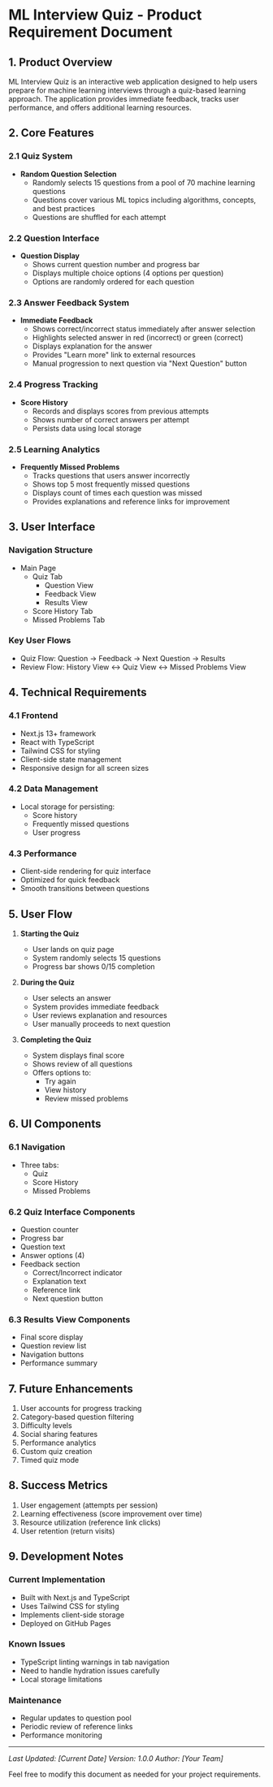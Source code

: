 # ML Interview Quiz - Product Requirement Document

## 1. Product Overview
ML Interview Quiz is an interactive web application designed to help users prepare for machine learning interviews through a quiz-based learning approach. The application provides immediate feedback, tracks user performance, and offers additional learning resources.

## 2. Core Features

### 2.1 Quiz System
- **Random Question Selection**
  - Randomly selects 15 questions from a pool of 70 machine learning questions
  - Questions cover various ML topics including algorithms, concepts, and best practices
  - Questions are shuffled for each attempt

### 2.2 Question Interface
- **Question Display**
  - Shows current question number and progress bar
  - Displays multiple choice options (4 options per question)
  - Options are randomly ordered for each question

### 2.3 Answer Feedback System
- **Immediate Feedback**
  - Shows correct/incorrect status immediately after answer selection
  - Highlights selected answer in red (incorrect) or green (correct)
  - Displays explanation for the answer
  - Provides "Learn more" link to external resources
  - Manual progression to next question via "Next Question" button

### 2.4 Progress Tracking
- **Score History**
  - Records and displays scores from previous attempts
  - Shows number of correct answers per attempt
  - Persists data using local storage

### 2.5 Learning Analytics
- **Frequently Missed Problems**
  - Tracks questions that users answer incorrectly
  - Shows top 5 most frequently missed questions
  - Displays count of times each question was missed
  - Provides explanations and reference links for improvement

## 3. User Interface

### Navigation Structure
- Main Page
  - Quiz Tab
    - Question View
    - Feedback View
    - Results View
  - Score History Tab
  - Missed Problems Tab

### Key User Flows
- Quiz Flow: Question → Feedback → Next Question → Results
- Review Flow: History View ↔ Quiz View ↔ Missed Problems View

## 4. Technical Requirements

### 4.1 Frontend
- Next.js 13+ framework
- React with TypeScript
- Tailwind CSS for styling
- Client-side state management
- Responsive design for all screen sizes

### 4.2 Data Management
- Local storage for persisting:
  - Score history
  - Frequently missed questions
  - User progress

### 4.3 Performance
- Client-side rendering for quiz interface
- Optimized for quick feedback
- Smooth transitions between questions

## 5. User Flow

1. **Starting the Quiz**
   - User lands on quiz page
   - System randomly selects 15 questions
   - Progress bar shows 0/15 completion

2. **During the Quiz**
   - User selects an answer
   - System provides immediate feedback
   - User reviews explanation and resources
   - User manually proceeds to next question

3. **Completing the Quiz**
   - System displays final score
   - Shows review of all questions
   - Offers options to:
     - Try again
     - View history
     - Review missed problems

## 6. UI Components

### 6.1 Navigation
- Three tabs:
  - Quiz
  - Score History
  - Missed Problems

### 6.2 Quiz Interface Components
- Question counter
- Progress bar
- Question text
- Answer options (4)
- Feedback section
  - Correct/Incorrect indicator
  - Explanation text
  - Reference link
  - Next question button

### 6.3 Results View Components
- Final score display
- Question review list
- Navigation buttons
- Performance summary

## 7. Future Enhancements
1. User accounts for progress tracking
2. Category-based question filtering
3. Difficulty levels
4. Social sharing features
5. Performance analytics
6. Custom quiz creation
7. Timed quiz mode

## 8. Success Metrics
1. User engagement (attempts per session)
2. Learning effectiveness (score improvement over time)
3. Resource utilization (reference link clicks)
4. User retention (return visits)

## 9. Development Notes

### Current Implementation
- Built with Next.js and TypeScript
- Uses Tailwind CSS for styling
- Implements client-side storage
- Deployed on GitHub Pages

### Known Issues
- TypeScript linting warnings in tab navigation
- Need to handle hydration issues carefully
- Local storage limitations

### Maintenance
- Regular updates to question pool
- Periodic review of reference links
- Performance monitoring

---

*Last Updated: [Current Date]*
*Version: 1.0.0*
*Author: [Your Team]*

Feel free to modify this document as needed for your project requirements. 